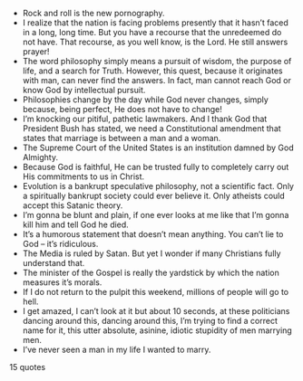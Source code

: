  - Rock and roll is the new pornography.
 - I realize that the nation is facing problems presently that it hasn’t faced in a long, long time. But you have a recourse that the unredeemed do not have. That recourse, as you well know, is the Lord. He still answers prayer!
 - The word philosophy simply means a pursuit of wisdom, the purpose of life, and a search for Truth. However, this quest, because it originates with man, can never find the answers. In fact, man cannot reach God or know God by intellectual pursuit.
 - Philosophies change by the day while God never changes, simply because, being perfect, He does not have to change!
 - I’m knocking our pitiful, pathetic lawmakers. And I thank God that President Bush has stated, we need a Constitutional amendment that states that marriage is between a man and a woman.
 - The Supreme Court of the United States is an institution damned by God Almighty.
 - Because God is faithful, He can be trusted fully to completely carry out His commitments to us in Christ.
 - Evolution is a bankrupt speculative philosophy, not a scientific fact. Only a spiritually bankrupt society could ever believe it. Only atheists could accept this Satanic theory.
 - I’m gonna be blunt and plain, if one ever looks at me like that I’m gonna kill him and tell God he died.
 - It’s a humorous statement that doesn’t mean anything. You can’t lie to God – it’s ridiculous.
 - The Media is ruled by Satan. But yet I wonder if many Christians fully understand that.
 - The minister of the Gospel is really the yardstick by which the nation measures it’s morals.
 - If I do not return to the pulpit this weekend, millions of people will go to hell.
 - I get amazed, I can’t look at it but about 10 seconds, at these politicians dancing around this, dancing around this, I’m trying to find a correct name for it, this utter absolute, asinine, idiotic stupidity of men marrying men.
 - I’ve never seen a man in my life I wanted to marry.

15 quotes